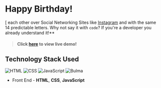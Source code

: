 # Happy Birthday! 
[ each other over Social Networking Sites like [Instagram](https://www.instragram.com/iamjayantvishwakarmaofficial) and with the same 14 predictable letters. Why not say it with `code`? If you're a developer you already understand it!**




> #### Click [here](https://Jayantvishwakarma.github.io/dev-bday/) to view live demo!

## Technology Stack Used

![HTML](https://img.shields.io/badge/frontend-html-orange.svg?logo=html5&style=flat-square) 
![CSS](https://img.shields.io/badge/frontend-css-yellowgreen.svg?logo=css3&style=flat-square)
![JavaScript](https://img.shields.io/badge/frontend-javascript-yellow.svg?logo=javascript&style=flat-square)
![Bulma](https://img.shields.io/badge/framework-bulma-dodgerblue.svg?logo=bulma&style=flat-square)

- Front End - **HTML**, **CSS**, **JavaScript**


